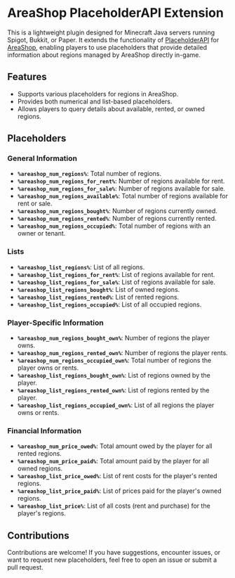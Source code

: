 # AreaShop PlaceholderAPI Extension

This is a lightweight plugin designed for Minecraft Java servers running Spigot, Bukkit, or Paper. It extends the functionality of [PlaceholderAPI](https://github.com/PlaceholderAPI/PlaceholderAPI) for [AreaShop](https://www.spigotmc.org/resources/areashop.2991/), enabling players to use placeholders that provide detailed information about regions managed by AreaShop directly in-game.

## Features

- Supports various placeholders for regions in AreaShop.
- Provides both numerical and list-based placeholders.
- Allows players to query details about available, rented, or owned regions.

## Placeholders

### General Information
- **`%areashop_num_regions%`**: Total number of regions.
- **`%areashop_num_regions_for_rent%`**: Number of regions available for rent.
- **`%areashop_num_regions_for_sale%`**: Number of regions available for sale.
- **`%areashop_num_regions_available%`**: Total number of regions available for rent or sale.
- **`%areashop_num_regions_bought%`**: Number of regions currently owned.
- **`%areashop_num_regions_rented%`**: Number of regions currently rented.
- **`%areashop_num_regions_occupied%`**: Total number of regions with an owner or tenant.

### Lists
- **`%areashop_list_regions%`**: List of all regions.
- **`%areashop_list_regions_for_rent%`**: List of regions available for rent.
- **`%areashop_list_regions_for_sale%`**: List of regions available for sale.
- **`%areashop_list_regions_bought%`**: List of owned regions.
- **`%areashop_list_regions_rented%`**: List of rented regions.
- **`%areashop_list_regions_occupied%`**: List of all occupied regions.

### Player-Specific Information
- **`%areashop_num_regions_bought_own%`**: Number of regions the player owns.
- **`%areashop_num_regions_rented_own%`**: Number of regions the player rents.
- **`%areashop_num_regions_occupied_own%`**: Total number of regions the player owns or rents.
- **`%areashop_list_regions_bought_own%`**: List of regions owned by the player.
- **`%areashop_list_regions_rented_own%`**: List of regions rented by the player.
- **`%areashop_list_regions_occupied_own%`**: List of all regions the player owns or rents.

### Financial Information
- **`%areashop_num_price_owed%`**: Total amount owed by the player for all rented regions.
- **`%areashop_num_price_paid%`**: Total amount paid by the player for all owned regions.
- **`%areashop_list_price_owed%`**: List of rent costs for the player's rented regions.
- **`%areashop_list_price_paid%`**: List of prices paid for the player's owned regions.
- **`%areashop_list_price%`**: List of all costs (rent and purchase) for the player's regions.

## Contributions

Contributions are welcome! If you have suggestions, encounter issues, or want to request new placeholders, feel free to open an issue or submit a pull request.
